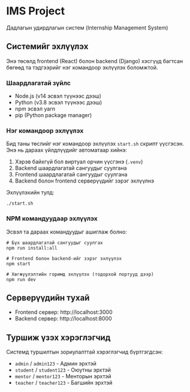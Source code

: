 # IMS Project

Дадлагын удирдлагын систем (Internship Management System)

## Системийг эхлүүлэх

Энэ төсөлд frontend (React) болон backend (Django) хэсгүүд багтсан бөгөөд та тэдгээрийг нэг командоор эхлүүлэх боломжтой.

### Шаардлагатай зүйлс

- Node.js (v14 эсвэл түүнээс дээш)
- Python (v3.8 эсвэл түүнээс дээш)
- npm эсвэл yarn
- pip (Python package manager)

### Нэг командоор эхлүүлэх

Бид таны төслийг нэг командоор эхлүүлэх `start.sh` скрипт үүсгэсэн. Энэ нь дараах үйлдлүүдийг автоматаар хийнэ:

1. Хэрэв байхгүй бол виртуал орчин үүсгэнэ (`.venv`)
2. Backend шаардлагатай сангуудыг суулгана
3. Frontend шаардлагатай сангуудыг суулгана
4. Backend болон frontend серверүүдийг зэрэг эхлүүлнэ

Эхлүүлэхийн тулд:

```
./start.sh
```

### NPM командуудаар эхлүүлэх

Эсвэл та дараах командуудыг ашиглаж болно:

```
# Бүх шаардлагатай сангуудыг суулгах
npm run install:all

# Frontend болон backend-ийг зэрэг эхлүүлэх
npm start

# Хөгжүүлэлтийн горимд эхлүүлэх (тодорхой портууд дээр)
npm run dev
```

## Серверүүдийн тухай

- Frontend сервер: http://localhost:3000
- Backend сервер: http://localhost:8000

## Туршиж үзэх хэрэглэгчид

Системд туршилтын зориулалттай хэрэглэгчид бүртгэгдсэн:

- `admin` / `admin123` - Админ эрхтэй
- `student` / `student123` - Оюутны эрхтэй
- `mentor` / `mentor123` - Менторын эрхтэй
- `teacher` / `teacher123` - Багшийн эрхтэй 
